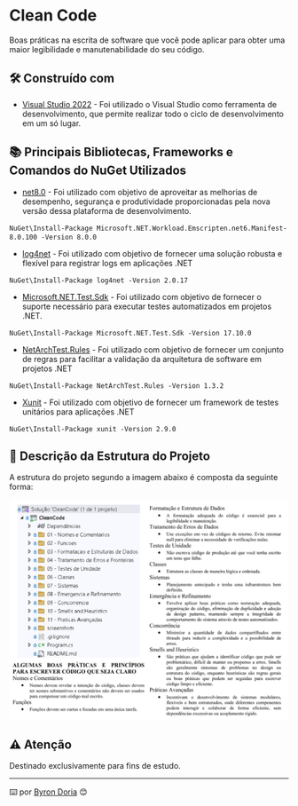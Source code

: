 # Clean Code

Boas práticas na escrita de software que você pode aplicar para obter uma maior legibilidade e manutenabilidade do seu código.

## 🛠️ Construído com 

* [Visual Studio 2022](https://learn.microsoft.com/pt-br/visualstudio/windows/?view=vs-2022) - Foi utilizado o Visual Studio como ferramenta de desenvolvimento, que permite realizar todo o ciclo de desenvolvimento em um só lugar.

## 📚 Principais Bibliotecas, Frameworks e Comandos do NuGet Utilizados

* [net8.0](https://learn.microsoft.com/pt-br/dotnet/core/whats-new/dotnet-8/overview) - Foi utilizado com objetivo de aproveitar as melhorias de desempenho, segurança e produtividade proporcionadas pela nova versão dessa plataforma de desenvolvimento.
```
NuGet\Install-Package Microsoft.NET.Workload.Emscripten.net6.Manifest-8.0.100 -Version 8.0.0
```
* [log4net]() - Foi utilizado com objetivo de fornecer uma solução robusta e flexível para registrar logs em aplicações .NET
```
NuGet\Install-Package log4net -Version 2.0.17
```
* [Microsoft.NET.Test.Sdk]() - Foi utilizado com objetivo de fornecer o suporte necessário para executar testes automatizados em projetos .NET.
```
NuGet\Install-Package Microsoft.NET.Test.Sdk -Version 17.10.0
```
* [NetArchTest.Rules]() -  Foi utilizado com objetivo de fornecer um conjunto de regras para facilitar a validação da arquitetura de software em projetos .NET
```
NuGet\Install-Package NetArchTest.Rules -Version 1.3.2
```
* [Xunit]() - Foi utilizado com objetivo de fornecer um framework de testes unitários para aplicações .NET
```
NuGet\Install-Package xunit -Version 2.9.0
```
## 🚧 Descrição da Estrutura do Projeto

A estrutura do projeto segundo a imagem abaixo é composta da seguinte forma:

![EstruturaDoProjeto](screenshots/estrutura.png)

## ⚠️ Atenção

Destinado exclusivamente para fins de estudo.

---
⌨️ por [Byron Doria](https://gist.github.com/lohhans) 😊
